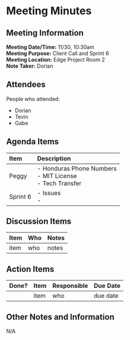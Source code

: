 # Meeting Minutes

## Meeting Information

__Meeting Date/Time:__ 11/30, 10:30am <br> 
__Meeting Purpose:__ Client Call and Sprint 6 <br>
__Meeting Location:__ Edge Project Room 2 <br>
__Note Taker:__ Dorian


## Attendees

People who attended:
 - Dorian
 - Tevin
 - Gabe

## Agenda Items

| Item | Description |
|:----|:----|
|Peggy | - Honduras Phone Numbers <br> - MIT License <br> - Tech Transfer|
|Sprint 6 | - Issues <br> - |


## Discussion Items

| Item | Who | Notes |
| ---- | ---- | ---- |
| item | who | notes |


## Action Items

| Done? | Item | Responsible | Due Date |
| ---- | ---- | ---- | ---- |
| | item | who | due date |


## Other Notes and Information

N/A
